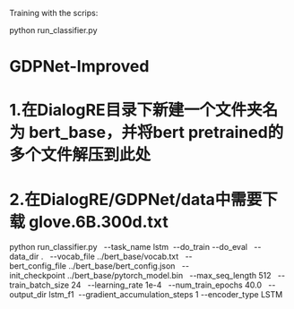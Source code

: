 Training with the scrips:

python run_classifier.py

# GDPNet-Improved
# 1.在DialogRE目录下新建一个文件夹名为 bert_base，并将bert pretrained的多个文件解压到此处 
# 2.在DialogRE/GDPNet/data中需要下载 glove.6B.300d.txt
python run_classifier.py   --task_name lstm  --do_train --do_eval   --data_dir .   --vocab_file ../bert_base/vocab.txt   --bert_config_file ../bert_base/bert_config.json   --init_checkpoint ../bert_base/pytorch_model.bin   --max_seq_length 512   --train_batch_size 24   --learning_rate 1e-4   --num_train_epochs 40.0   --output_dir lstm_f1  --gradient_accumulation_steps 1 --encoder_type LSTM
